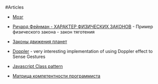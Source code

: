 #Articles

* [Мозг](http://habrahabr.ru/post/250625/)

* [Pичард Фейнман - ХАРАКТЕР ФИЗИЧЕСКИХ ЗАКОНОВ](http://fizmat.by/documents/Fejnman_1.pdf) - Пример физического закона - закон тяготения

* [Законы движения планет](http://fizmat.by/astronomija/dvizhenie_planet)

* [Doppler](https://github.com/DanielRapp/doppler) - very interesting implementation of using Doppler effect to Sense Gestures

* [Javascript Class pattern](http://arjanvandergaag.nl/blog/javascript-class-pattern.html)

* [Матрица компетентности программиста](http://grompe.org.ru/static/prog_comp_matrix_ru.html)
